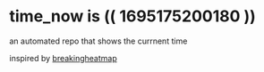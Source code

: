 # time_now is (( 1695175200180 ))

an automated repo that shows the currnent time

inspired by [breakingheatmap](https://github.com/breakingheatmap/breakingheatmap)